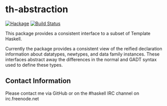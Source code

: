 th-abstraction
==============

[![Hackage](https://img.shields.io/hackage/v/th-abstraction.svg)](https://hackage.haskell.org/package/th-abstraction) [![Build Status](https://secure.travis-ci.org/glguy/th-abstraction.png?branch=master)](http://travis-ci.org/glguy/th-abstraction)

This package provides a consistent interface to a subset of Template Haskell.

Currently the package provides a consistent view of the reified declaration
information about datatypes, newtypes, and data family instances. These
interfaces abstract away the differences in the normal and GADT syntax used to
define these types.

Contact Information
-------------------

Please contact me via GitHub or on the #haskell IRC channel on irc.freenode.net
